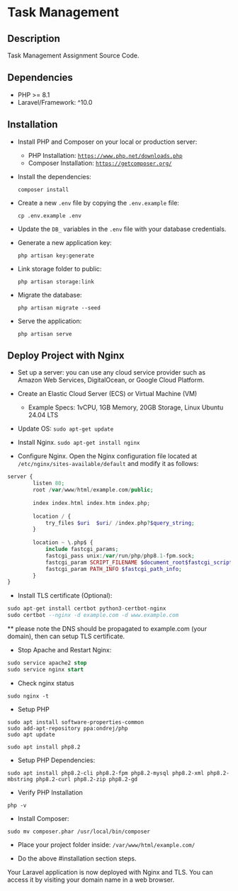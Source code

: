 # Task Management

## Description

Task Management Assignment Source Code.
## Dependencies

-   PHP >= 8.1
-   Laravel/Framework: ^10.0

## Installation
* Install PHP and Composer on your local or production server:
    - PHP Installation: <a href="https://www.php.net/downloads.php">`https://www.php.net/downloads.php`</a>
    - Composer Installation: <a href="https://getcomposer.org/">`https://getcomposer.org/`</a>
    
* Install the dependencies: 
    ```
    composer install
    ```
    
* Create a new `.env` file by copying the `.env.example` file: 
    ```
    cp .env.example .env
    ```
    
*  Update the `DB_` variables in the `.env` file with your database credentials.
    
* Generate a new application key: 
    ```
    php artisan key:generate
    ```

* Link storage folder to public: 
    ```
    php artisan storage:link
    ```
    
*  Migrate the database: 
    ```
    php artisan migrate --seed
    ```
    
*  Serve the application: 
    ```
    php artisan serve
    ```
    

## Deploy Project with Nginx
*  Set up a server: you can use any cloud service provider such as Amazon Web Services, DigitalOcean, or Google Cloud Platform.

* Create an Elastic Cloud Server (ECS) or Virtual Machine (VM)
    - Example Specs: 1vCPU, 1GB Memory, 20GB Storage, Linux Ubuntu 24.04 LTS

* Update OS: `sudo apt-get update`
* Install Nginx. `sudo apt-get install nginx`

* Configure Nginx. Open the Nginx configuration file located at `/etc/nginx/sites-available/default` and modify it as follows:
```php
server { 
		listen 80; 
		root /var/www/html/example.com/public; 
		
		index index.html index.htm index.php;
		
		location / { 
			try_files $uri  $uri/ /index.php?$query_string; 
		}
		
		location ~ \.php$ {
			include fastcgi_params; 
			fastcgi_pass unix:/var/run/php/php8.1-fpm.sock;
			fastcgi_param SCRIPT_FILENAME $document_root$fastcgi_script_name;
			fastcgi_param PATH_INFO $fastcgi_path_info;
		} 
}
```

* Install TLS certificate (Optional):
```sql
sudo apt-get install certbot python3-certbot-nginx 
sudo certbot --nginx -d example.com -d www.example.com
```
** please note the DNS should be propagated to example.com (your domain), then can setup TLS certificate.

* Stop Apache and Restart Nginx:
```sql
sudo service apache2 stop
sudo service nginx start
```

* Check nginx status
```
sudo nginx -t
```

* Setup PHP
```
sudo apt install software-properties-common
sudo add-apt-repository ppa:ondrej/php
sudo apt update

sudo apt install php8.2
```

* Setup PHP Dependencies:
```
sudo apt install php8.2-cli php8.2-fpm php8.2-mysql php8.2-xml php8.2-mbstring php8.2-curl php8.2-zip php8.2-gd

```

* Verify PHP Installation
```
php -v
```

* Install Composer:
```
sudo mv composer.phar /usr/local/bin/composer
```

* Place your project folder inside: `/var/www/html/example.com/`

* Do the above #installation section steps.

Your Laravel application is now deployed with Nginx and TLS. You can access it by visiting your domain name in a web browser.
